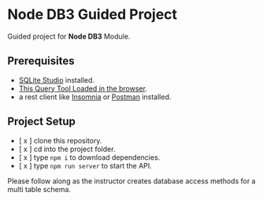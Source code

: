 # Node DB3 Guided Project

Guided project for **Node DB3** Module.

## Prerequisites

- [SQLite Studio](https://sqlitestudio.pl/index.rvt?act=download) installed.
- [This Query Tool Loaded in the browser](https://www.w3schools.com/Sql/tryit.asp?filename=trysql_select_top).
- a rest client like [Insomnia](https://insomnia.rest/download/) or [Postman](https://www.getpostman.com/downloads/) installed.

## Project Setup

- [ x ] clone this repository.
- [ x ] cd into the project folder.
- [ x ] type `npm i` to download dependencies.
- [ x ] type `npm run server` to start the API.

Please follow along as the instructor creates database access methods for a multi table schema.
